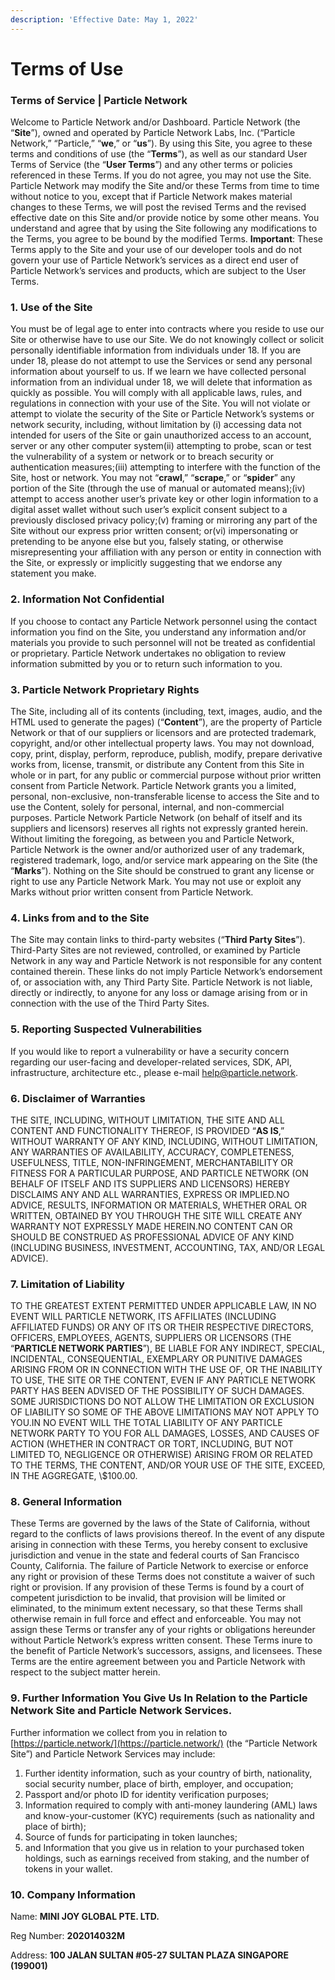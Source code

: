 ```yaml
---
description: 'Effective Date: May 1, 2022'
---
```


# Terms of Use

### Terms of Service | Particle Network

Welcome to Particle Network and/or Dashboard. Particle Network (the “**Site**”), owned and operated by Particle Network Labs, Inc. (“Particle Network,” “Particle,” “**we**,” or “**us**”). By using this Site, you agree to these terms and conditions of use (the “**Terms**”), as well as our standard User Terms of Service (the “**User Terms**”) and any other terms or policies referenced in these Terms. If you do not agree, you may not use the Site. Particle Network may modify the Site and/or these Terms from time to time without notice to you, except that if Particle Network makes material changes to these Terms, we will post the revised Terms and the revised effective date on this Site and/or provide notice by some other means. You understand and agree that by using the Site following any modifications to the Terms, you agree to be bound by the modified Terms. **Important**: These Terms apply to the Site and your use of our developer tools and do not govern your use of Particle Network’s services as a direct end user of Particle Network’s services and products, which are subject to the User Terms.

### 1. Use of the Site

You must be of legal age to enter into contracts where you reside to use our Site or otherwise have to use our Site. We do not knowingly collect or solicit personally identifiable information from individuals under 18. If you are under 18, please do not attempt to use the Services or send any personal information about yourself to us. If we learn we have collected personal information from an individual under 18, we will delete that information as quickly as possible. You will comply with all applicable laws, rules, and regulations in connection with your use of the Site. You will not violate or attempt to violate the security of the Site or Particle Network’s systems or network security, including, without limitation by (i) accessing data not intended for users of the Site or gain unauthorized access to an account, server or any other computer system(ii) attempting to probe, scan or test the vulnerability of a system or network or to breach security or authentication measures;(iii) attempting to interfere with the function of the Site, host or network. You may not “**crawl**,” “**scrape**,” or “**spider**” any portion of the Site (through the use of manual or automated means);(iv) attempt to access another user’s private key or other login information to a digital asset wallet without such user’s explicit consent subject to a previously disclosed privacy policy;(v) framing or mirroring any part of the Site without our express prior written consent; or(vi) impersonating or pretending to be anyone else but you, falsely stating, or otherwise misrepresenting your affiliation with any person or entity in connection with the Site, or expressly or implicitly suggesting that we endorse any statement you make.

### 2. Information Not Confidential

If you choose to contact any Particle Network personnel using the contact information you find on the Site, you understand any information and/or materials you provide to such personnel will not be treated as confidential or proprietary. Particle Network undertakes no obligation to review information submitted by you or to return such information to you.

### 3. Particle Network Proprietary Rights

The Site, including all of its contents (including, text, images, audio, and the HTML used to generate the pages) (“**Content**”), are the property of Particle Network or that of our suppliers or licensors and are protected trademark, copyright, and/or other intellectual property laws. You may not download, copy, print, display, perform, reproduce, publish, modify, prepare derivative works from, license, transmit, or distribute any Content from this Site in whole or in part, for any public or commercial purpose without prior written consent from Particle Network. Particle Network grants you a limited, personal, non-exclusive, non-transferable license to access the Site and to use the Content, solely for personal, internal, and non-commercial purposes. Particle Network Particle Network (on behalf of itself and its suppliers and licensors) reserves all rights not expressly granted herein. Without limiting the foregoing, as between you and Particle Network, Particle Network is the owner and/or authorized user of any trademark, registered trademark, logo, and/or service mark appearing on the Site (the “**Marks**”). Nothing on the Site should be construed to grant any license or right to use any Particle Network Mark. You may not use or exploit any Marks without prior written consent from Particle Network.

### 4. Links from and to the Site

The Site may contain links to third-party websites (“**Third Party Sites**”). Third-Party Sites are not reviewed, controlled, or examined by Particle Network in any way and Particle Network is not responsible for any content contained therein. These links do not imply Particle Network’s endorsement of, or association with, any Third Party Site. Particle Network is not liable, directly or indirectly, to anyone for any loss or damage arising from or in connection with the use of the Third Party Sites.

### 5. Reporting Suspected Vulnerabilities

If you would like to report a vulnerability or have a security concern regarding our user-facing and developer-related services, SDK, API, infrastructure, architecture etc., please e-mail [help@particle.network](http://help@particle.network).

### 6. Disclaimer of Warranties

THE SITE, INCLUDING, WITHOUT LIMITATION, THE SITE AND ALL CONTENT AND FUNCTIONALITY THEREOF, IS PROVIDED “**AS IS**,” WITHOUT WARRANTY OF ANY KIND, INCLUDING, WITHOUT LIMITATION, ANY WARRANTIES OF AVAILABILITY, ACCURACY, COMPLETENESS, USEFULNESS, TITLE, NON-INFRINGEMENT, MERCHANTABILITY OR FITNESS FOR A PARTICULAR PURPOSE, AND PARTICLE NETWORK (ON BEHALF OF ITSELF AND ITS SUPPLIERS AND LICENSORS) HEREBY DISCLAIMS ANY AND ALL WARRANTIES, EXPRESS OR IMPLIED.NO ADVICE, RESULTS, INFORMATION OR MATERIALS, WHETHER ORAL OR WRITTEN, OBTAINED BY YOU THROUGH THE SITE WILL CREATE ANY WARRANTY NOT EXPRESSLY MADE HEREIN.NO CONTENT CAN OR SHOULD BE CONSTRUED AS PROFESSIONAL ADVICE OF ANY KIND (INCLUDING BUSINESS, INVESTMENT, ACCOUNTING, TAX, AND/OR LEGAL ADVICE).

### 7. Limitation of Liability

TO THE GREATEST EXTENT PERMITTED UNDER APPLICABLE LAW, IN NO EVENT WILL PARTICLE NETWORK, ITS AFFILIATES (INCLUDING AFFILIATED FUNDS) OR ANY OF ITS OR THEIR RESPECTIVE DIRECTORS, OFFICERS, EMPLOYEES, AGENTS, SUPPLIERS OR LICENSORS (THE “**PARTICLE NETWORK PARTIES**”), BE LIABLE FOR ANY INDIRECT, SPECIAL, INCIDENTAL, CONSEQUENTIAL, EXEMPLARY OR PUNITIVE DAMAGES ARISING FROM OR IN CONNECTION WITH THE USE OF, OR THE INABILITY TO USE, THE SITE OR THE CONTENT, EVEN IF ANY PARTICLE NETWORK PARTY HAS BEEN ADVISED OF THE POSSIBILITY OF SUCH DAMAGES. SOME JURISDICTIONS DO NOT ALLOW THE LIMITATION OR EXCLUSION OF LIABILITY SO SOME OF THE ABOVE LIMITATIONS MAY NOT APPLY TO YOU.IN NO EVENT WILL THE TOTAL LIABILITY OF ANY PARTICLE NETWORK PARTY TO YOU FOR ALL DAMAGES, LOSSES, AND CAUSES OF ACTION (WHETHER IN CONTRACT OR TORT, INCLUDING, BUT NOT LIMITED TO, NEGLIGENCE OR OTHERWISE) ARISING FROM OR RELATED TO THE TERMS, THE CONTENT, AND/OR YOUR USE OF THE SITE, EXCEED, IN THE AGGREGATE, \\$100.00.

### 8. General Information

These Terms are governed by the laws of the State of California, without regard to the conflicts of laws provisions thereof. In the event of any dispute arising in connection with these Terms, you hereby consent to exclusive jurisdiction and venue in the state and federal courts of San Francisco County, California. The failure of Particle Network to exercise or enforce any right or provision of these Terms does not constitute a waiver of such right or provision. If any provision of these Terms is found by a court of competent jurisdiction to be invalid, that provision will be limited or eliminated, to the minimum extent necessary, so that these Terms shall otherwise remain in full force and effect and enforceable. You may not assign these Terms or transfer any of your rights or obligations hereunder without Particle Network’s express written consent. These Terms inure to the benefit of Particle Network’s successors, assigns, and licensees. These Terms are the entire agreement between you and Particle Network with respect to the subject matter herein.

### 9. Further Information You Give Us In Relation to the Particle Network Site and Particle Network Services.

Further information we collect from you in relation to [https://particle.network/](https://particle.network/) (the “Particle Network Site”) and Particle Network Services may include:

1. Further identity information, such as your country of birth, nationality, social security number, place of birth, employer, and occupation;
2. Passport and/or photo ID for identity verification purposes;
3. Information required to comply with anti-money laundering (AML) laws and know-your-customer (KYC) requirements (such as nationality and place of birth);
4. Source of funds for participating in token launches;
5. and Information that you give us in relation to your purchased token holdings, such as earnings received from staking, and the number of tokens in your wallet.

### 10. Company Information

Name: **MINI JOY GLOBAL PTE. LTD.**

Reg Number: **202014032M**

Address: **100 JALAN SULTAN #05-27 SULTAN PLAZA SINGAPORE (199001)**
